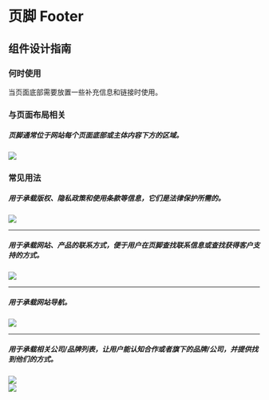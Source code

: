 # 页脚 Footer

## 组件设计指南

### 何时使用

当页面底部需要放置一些补充信息和链接时使用。

### 与页面布局相关

##### 页脚通常位于网站每个页面底部或主体内容下方的区域。

<div class="item">
  <img src="https://oteam-tdesign-1258344706.cos.ap-guangzhou.myqcloud.com/site/design/mobile-guide/Footer%201.png" />
</div>

### 常见用法

##### 用于承载版权、隐私政策和使用条款等信息，它们是法律保护所需的。

<div class="item">
  <img src="https://oteam-tdesign-1258344706.cos.ap-guangzhou.myqcloud.com/site/design/mobile-guide/Footer%202.png" />
</div>

<hr />

##### 用于承载网站、产品的联系方式，便于用户在页脚查找联系信息或查找获得客户支持的方式。

<div class="item">
  <img src="https://oteam-tdesign-1258344706.cos.ap-guangzhou.myqcloud.com/site/design/mobile-guide/Footer%203.png" />
</div>

<hr />

##### 用于承载网站导航。

<div class="item">
  <img src="https://oteam-tdesign-1258344706.cos.ap-guangzhou.myqcloud.com/site/design/mobile-guide/Footer%204.png" />
</div>

<hr />

##### 用于承载相关公司/品牌列表，让用户能认知合作或者旗下的品牌/公司，并提供找到他们的方式。

<div class="legend">  
  <div class="item">
    <img src="https://oteam-tdesign-1258344706.cos.ap-guangzhou.myqcloud.com/site/design/mobile-guide/Footer%205-1.png" />
  </div>

  <div class="item">
    <img src="https://oteam-tdesign-1258344706.cos.ap-guangzhou.myqcloud.com/site/design/mobile-guide/Footer%205-2.png" />
  </div>
</div>


